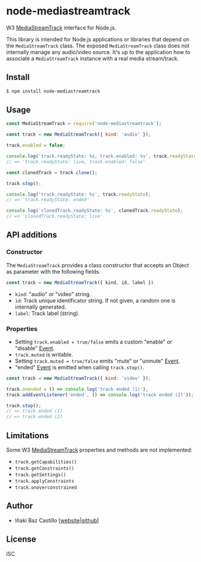 # node-mediastreamtrack

W3 [MediaStreamTrack](https://www.w3.org/TR/mediacapture-streams/#mediastreamtrack) interface for Node.js.

This library is intended for Node.js applications or libraries that depend on the `MediaStreamTrack` class. The exposed `MediaStreamTrack` class does not internally manage any audio/video source. It's up to the application how to associate a `MediaStreamTrack` instance with a real media stream/track.


## Install

```bash
$ npm install node-mediastreamtrack
```


## Usage

```js
const MediaStreamTrack = require('node-mediastreamtrack');

const track = new MediaStreamTrack({ kind: 'audio' });

track.enabled = false;

console.log('track.readyState: %s, track.enabled: %s', track.readyState, track.enabled);
// => 'track.readyState: live, track.enabled: false'

const clonedTrack = track.clone();

track.stop();

console.log('track.readyState: %s', track.readyState);
// => 'track.readyState: ended'

console.log('clonedTrack.readyState: %s', clonedTrack.readyState);
// => 'clonedTrack.readyState: live'
```


## API additions

### Constructor

The `MediaStreamTrack` provides a class constructor that accepts an Object as parameter with the following fields.

```js
const track = new MediaStreamTrack({ kind, id, label })
```

* `kind`: "audio" or "video" string.
* `id`: Track unique identificator string. If not given, a random one is internally generated.
* `label`: Track label (string).

### Properties

* Setting `track.enabled = true/false` emits a custom "enable" or "disable" [Event](https://dom.spec.whatwg.org/#event).
* `track.muted` is writable.
* Setting `track.muted = true/false` emits "mute" or "unmute" [Event](https://dom.spec.whatwg.org/#event).
* "ended" [Event](https://dom.spec.whatwg.org/#event) is emitted when calling  `track.stop()`.

```js
const track = new MediaStreamTrack({ kind: 'video' });

track.onended = () => console.log('track ended (1)');
track.addEventListener('ended', () => console.log('track ended (2)'));

track.stop();
// => track ended (1)
// => track ended (2)
```


## Limitations

Some W3 [MediaStreamTrack](https://www.w3.org/TR/mediacapture-streams/#mediastreamtrack) properties and methods are not implemented:

* `track.getCapabilities()`
* `track.getConstraints()`
* `track.getSettings()`
* `track.applyConstraints`
* `track.onoverconstrained`


## Author

* Iñaki Baz Castillo [[website](https://inakibaz.me)|[github](https://github.com/ibc/)]


## License

ISC
